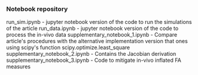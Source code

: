 ### Notebook repository

run_sim.ipynb - jupyter notebook version of the code to run the simulations of the article
run_data.ipynb - jupyter notebook version of the code to process the in-vivo data
supplementary_notebook_1.ipynb - Compare article's procedures with the alternative implementation version that ones using scipy's function scipy.optimize.least_square 
supplementary_notebook_2.ipynb - Contains the Jacobian derivation
supplementary_notebook_3.ipynb -  Code to mitigate in-vivo inflated FA measures
